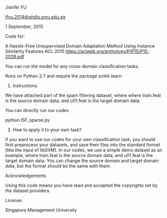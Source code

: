 Jianfei YU

jfyu.2014@phdis.smu.edu.sg

1 September, 2015

Code for:

A Hassle-Free Unsupervised Domain Adaptation Method Using Instance Similarity Features
ACL 2015
https://aclweb.org/anthology/P/P15/P15-2028.pdf

You can run the model for any cross-domain classification tasks.

Runs on Python 2.7 and require the package scikit-learn

1. Instructions

We have attached part of the spam filtering dataset, where where train.feat is the source domain data, and u01.feat is the target domain data.

You can directly run our codes

python ISF_sparse.py 

2. How to apply it to your own task?

If you want to use our codes for your own classification task, you should first preprocess your datasets, and save their files into the standard format (like the input of libSVM).
In our codes, we use a simple demo dataset as an example, where train.feat is the source domain data, and u01.feat is the target domain data.
You can change the source domain and target domain data, but the format should be the same with them.

Acknowledgements

Using this code means you have read and accepted the copyrights set by the dataset providers.

License:

Singapore Management University

